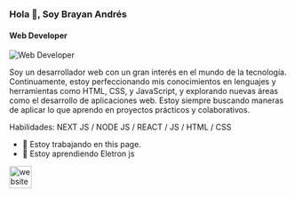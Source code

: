 ### Hola 👋, Soy Brayan Andrés
#### Web Developer 
![Web Developer ](![avatar](https://github.com/user-attachments/assets/1d91a33d-3b86-44ce-9c33-1d9232d65ef4))

Soy un desarrollador web con un gran interés en el mundo de la tecnología. Continuamente, estoy perfeccionando mis conocimientos en lenguajes y herramientas como HTML, CSS, y JavaScript, y explorando nuevas áreas como el desarrollo de aplicaciones web. Estoy siempre buscando maneras de aplicar lo que aprendo en proyectos prácticos y colaborativos.

Habilidades: NEXT JS / NODE JS / REACT / JS / HTML / CSS 

- 🔭 Estoy trabajando en this page. 
- 🌱 Estoy aprendiendo Eletron js 


[<img src='https://cdn.jsdelivr.net/npm/simple-icons@3.0.1/icons/icloud.svg' alt='website' height='40'>](https://my-portfolio-brayan.vercel.app)  

